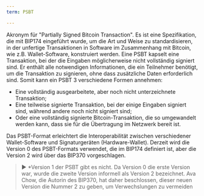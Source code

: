 ```yaml
---
term: PSBT

---
```

Akronym für "Partially Signed Bitcoin Transaction". Es ist eine Spezifikation, die mit BIP174 eingeführt wurde, um die Art und Weise zu standardisieren, in der unfertige Transaktionen in Software im Zusammenhang mit Bitcoin, wie z.B. Wallet-Software, konstruiert werden. Eine PSBT kapselt eine Transaktion, bei der die Eingaben möglicherweise nicht vollständig signiert sind. Er enthält alle notwendigen Informationen, die ein Teilnehmer benötigt, um die Transaktion zu signieren, ohne dass zusätzliche Daten erforderlich sind. Somit kann ein PSBT 3 verschiedene Formen annehmen:


- Eine vollständig ausgearbeitete, aber noch nicht unterzeichnete Transaktion;
- Eine teilweise signierte Transaktion, bei der einige Eingaben signiert sind, während andere noch nicht signiert sind;
- Oder eine vollständig signierte Bitcoin-Transaktion, die so umgewandelt werden kann, dass sie für die Übertragung im Netzwerk bereit ist.

Das PSBT-Format erleichtert die Interoperabilität zwischen verschiedener Wallet-Software und Signaturgeräten (Hardware-Wallet). Derzeit wird die Version 0 des PSBT-Formats verwendet, die im BIP174 definiert ist, aber die Version 2 wird über das BIP370 vorgeschlagen.

> ► *Version 1 der PSBT gibt es nicht. Da Version 0 die erste Version war, wurde die zweite Version informell als Version 2 bezeichnet. Ava Chow, die Autorin des BIP370, hat daher beschlossen, dieser neuen Version die Nummer 2 zu geben, um Verwechslungen zu vermeiden